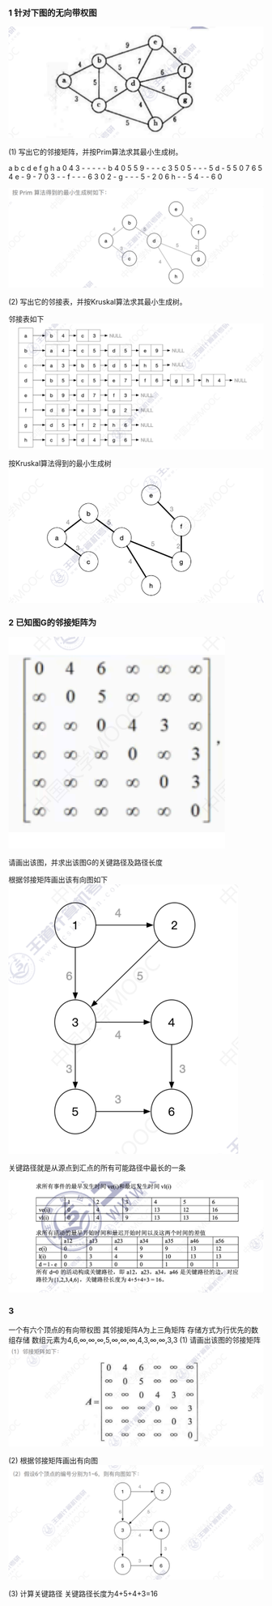 ### 1 针对下图的无向带权图

![](../../img/1731317795.png)

(1) 写出它的邻接矩阵，并按Prim算法求其最小生成树。

  a b c d e f g h
a 0 4 3 - - - - -
b 4 0 5 5 9 - - -
c 3 5 0 5 - - - 5
d - 5 5 0 7 6 5 4
e - 9 - 7 0 3 - -
f - - - 6 3 0 2 -
g - - - 5 - 2 0 6
h - - 5 4 - - 6 0

![](../../img/1731377913.png)

(2) 写出它的邻接表，并按Kruskal算法求其最小生成树。

邻接表如下
![](../../img/1731378246.png)

按Kruskal算法得到的最小生成树
![](../../img/1731378301.png)

### 2 已知图G的邻接矩阵为
![](../../img/1731389262.png)

请画出该图，并求出该图G的关键路径及路径长度

根据邻接矩阵画出该有向图如下
![](../../img/1731390046.png)

关键路径就是从源点到汇点的所有可能路径中最长的一条

![](../../img/1731391200.png)

### 3
一个有六个顶点的有向带权图 其邻接矩阵A为上三角矩阵 存储方式为行优先的数组存储 数组元素为4,6,∞,∞,∞,5,∞,∞,∞,4,3,∞,∞,3,3
(1) 请画出该图的邻接矩阵
![](../../img/1731392321.png)

(2) 根据邻接矩阵画出有向图
![](../../img/1731392434.png)

(3) 计算关键路径
关键路径长度为4+5+4+3=16